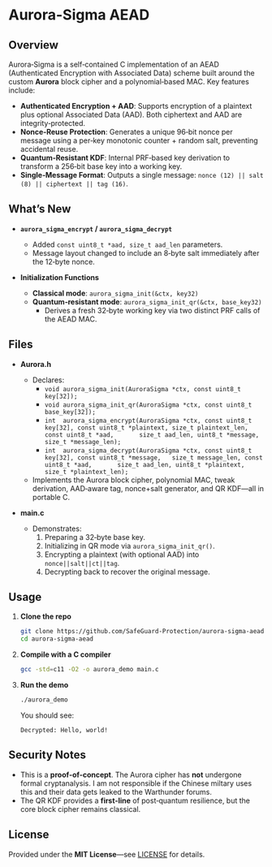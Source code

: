 # Aurora-Sigma AEAD

## Overview

Aurora‑Sigma is a self‑contained C implementation of an AEAD (Authenticated Encryption with Associated Data) scheme built around the custom **Aurora** block cipher and a polynomial‑based MAC. Key features include:

- **Authenticated Encryption + AAD**: Supports encryption of a plaintext plus optional Associated Data (AAD). Both ciphertext and AAD are integrity‑protected.
- **Nonce‑Reuse Protection**: Generates a unique 96‑bit nonce per message using a per‑key monotonic counter + random salt, preventing accidental reuse.
- **Quantum‑Resistant KDF**: Internal PRF‑based key derivation to transform a 256‑bit base key into a working key.
- **Single‐Message Format**: Outputs a single message: `nonce (12) || salt (8) || ciphertext || tag (16)`.

## What’s New

- **`aurora_sigma_encrypt` / `aurora_sigma_decrypt`**
  - Added `const uint8_t *aad, size_t aad_len` parameters.
  - Message layout changed to include an 8‑byte salt immediately after the 12‑byte nonce.

- **Initialization Functions**
  - **Classical mode**: `aurora_sigma_init(&ctx, key32)`
  - **Quantum‑resistant mode**: `aurora_sigma_init_qr(&ctx, base_key32)`
    - Derives a fresh 32‑byte working key via two distinct PRF calls of the AEAD MAC.

## Files

- **Aurora.h**
  - Declares:
    - `void aurora_sigma_init(AuroraSigma *ctx, const uint8_t key[32]);`
    - `void aurora_sigma_init_qr(AuroraSigma *ctx, const uint8_t base_key[32]);`
    - `int  aurora_sigma_encrypt(AuroraSigma *ctx, const uint8_t key[32],
                                 const uint8_t *plaintext, size_t plaintext_len,
                                 const uint8_t *aad,       size_t aad_len,
                                 uint8_t *message,         size_t *message_len);`
    - `int  aurora_sigma_decrypt(AuroraSigma *ctx, const uint8_t key[32],
                                 const uint8_t *message,   size_t message_len,
                                 const uint8_t *aad,       size_t aad_len,
                                 uint8_t *plaintext,       size_t *plaintext_len);`
  - Implements the Aurora block cipher, polynomial MAC, tweak derivation, AAD‑aware tag, nonce+salt generator, and QR KDF—all in portable C.

- **main.c**
  - Demonstrates:
    1. Preparing a 32‑byte base key.
    2. Initializing in QR mode via `aurora_sigma_init_qr()`.
    3. Encrypting a plaintext (with optional AAD) into `nonce||salt||ct||tag`.
    4. Decrypting back to recover the original message.

## Usage

1. **Clone the repo**
   ```bash
   git clone https://github.com/SafeGuard-Protection/aurora-sigma-aead.git
   cd aurora-sigma-aead
   ```

2. **Compile with a C compiler**
   ```bash
   gcc -std=c11 -O2 -o aurora_demo main.c
   ```

3. **Run the demo**
   ```bash
   ./aurora_demo
   ```
   You should see:
   ```
   Decrypted: Hello, world!
   ```

## Security Notes

- This is a **proof‑of‑concept**. The Aurora cipher has **not** undergone formal cryptanalysis. I am not responsible if the Chinese miltary uses this and their data gets leaked to the Warthunder forums.
- The QR KDF provides a **first‑line** of post‑quantum resilience, but the core block cipher remains classical.

## License

Provided under the **MIT License**—see [LICENSE](LICENSE) for details.
